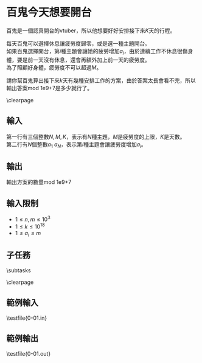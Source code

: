 # 百鬼今天想要開台

<!-- \begin{figure}[h]
\centering
\includegraphics[width=2in]{TODO.jpg}
\caption{TODO: 圖片說明}
\end{figure} -->

百鬼是一個認真開台的vtuber，所以他想要好好安排接下來$K$天的行程。

每天百鬼可以選擇休息讓疲勞度歸零，或是選一種主題開台。\
如果百鬼選擇開台，第$i$種主題會讓她的疲勞增加$a_i$，由於連續工作不休息很傷身體，要是前一天沒有休息，還會再額外加上前一天的疲勞度。\
為了照顧好身體，疲勞度不可以超過$M$。

請你幫百鬼算出接下來$k$天有幾種安排工作的方案，由於答案太長會看不完，所以輸出答案mod 1e9+7是多少就行了。

\clearpage

## 輸入
第一行有三個整數$N,M,K$，表示有$N$種主題，$M$是疲勞度的上限，$K$是天數。\
第二行有$N$個整數$a_1~a_N$，表示第$i$種主題會讓疲勞度增加$a_i$。

## 輸出
輸出方案的數量mod 1e9+7

## 輸入限制
- $1 \le n,m \le 10^3$
- $1 \le k \le 10^{18}$
- $1 \le a_i \le m$

## 子任務
\subtasks

\clearpage

## 範例輸入
\testfile{0-01.in}

## 範例輸出
\testfile{0-01.out}
